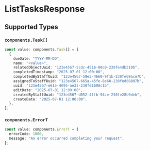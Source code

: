 # ListTasksResponse


## Supported Types

### `components.Task[]`

```typescript
const value: components.Task[] = [
  {
    dueDate: "YYYY-MM-DD",
    name: "<value>",
    relatedObjectUuid: "123e4567-5cdc-4516-80c0-230fe4db519b",
    completedTimestamp: "2025-07-01 12:00:00",
    completedByStaffUuid: "123e4567-59e3-4660-9f1b-230fe69ace7b",
    assignedToStaffUuid: "123e4567-665a-45fe-8e60-230fed66807b",
    uuid: "123e4567-e615-4095-ae22-230fe1690c1b",
    editDate: "2025-07-01 12:00:00",
    createdByStaffUuid: "123e4567-d052-4ffb-94ce-230fe28b9deb",
    createDate: "2025-07-01 12:00:00",
  },
];
```

### `components.ErrorT`

```typescript
const value: components.ErrorT = {
  errorCode: 1000,
  message: "An error occurred completing your request",
};
```


